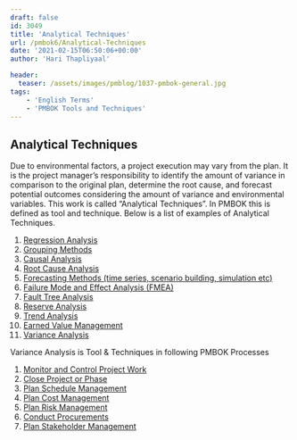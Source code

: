 ```yaml
---
draft: false
id: 3049   
title: 'Analytical Techniques'
url: /pmbok6/Analytical-Techniques
date: '2021-02-15T06:50:06+00:00'
author: 'Hari Thapliyaal'

header:
  teaser: /assets/images/pmblog/1037-pmbok-general.jpg
tags:
    - 'English Terms'
    - 'PMBOK Tools and Techniques'
---
```


## Analytical Techniques

Due to environmental factors, a project execution may vary from the plan. It is the project manager’s responsibility to identify the amount of variance in comparison to the original plan, determine the root cause, and forecast potential outcomes considering the amount of variance and environmental variables. This work is called “Analytical Techniques”. In PMBOK this is defined as tool and technique. Below is a list of examples of Analytical Techniques.

1. [Regression Analysis](/pmbok6/regression-analysis)
2. [Grouping Methods](/pmbok6/grouping-methods)
3. [Causal Analysis](/pmbok6/causal-analysis)
4. [Root Cause Analysis](/pmbok6/root-cause-analysis)
5. [Forecasting Methods (time series, scenario building, simulation etc)](/pmbok6/forecasting-methods-(time-series,-scenario-building,-simulation-etc))
6. [Failure Mode and Effect Analysis (FMEA)](/pmbok6/failure-mode-and-effect-analysis-(fmea))
7. [Fault Tree Analysis](/pmbok6/fault-tree-analysis)
8. [Reserve Analysis](/pmbok6/reserve-analysis)
9. [Trend Analysis](/pmbok6/trend-analysis)
10. [Earned Value Management](/pmbok6/earned-value-management)
11. [Variance Analysis](/pmbok6/variance-analysis)

Variance Analysis is Tool &amp; Techniques in following PMBOK Processes

1. [Monitor and Control Project Work](/pmbok6/Monitor-and-Control-Project-Work)
2. [Close Project or Phase](/pmbok6/Close-Project-or-Phase)
3. [Plan Schedule Management](/pmbok6/Plan-Schedule-Management)
4. [Plan Cost Management](/pmbok6/Plan-Cost-Management)
5. [Plan Risk Management](/pmbok6/Plan-Risk-Management)
6. [Conduct Procurements](/pmbok6/Conduct-Procurements)
7. [Plan Stakeholder Management](/pmbok6/Plan-Stakeholder-Management)
